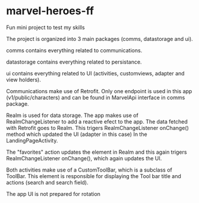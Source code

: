 # marvel-heroes-ff
Fun mini project to test my skills

The project is organized into 3 main packages (comms, datastorage and ui).

comms contains everything related to communications.

datastorage contains everything related to persistance.

ui contains everything related to UI (activities, customviews, adapter and view holders).


Communications make use of Retrofit. Only one endpoint is used in this app (v1/public/characters) and can be found in MarvelApi interface in comms package.

Realm is used for data storage. The app makes use of RealmChangeListener to add a reactive efect to the app. 
The data fetched with Retrofit goes to Realm. This trigers RealmChangeListener onChange() method which updated the UI (adapter in this case) In the LandingPageActivity.

The "favorites" action updates the element in Realm and this again trigers RealmChangeListener onChange(), which again updates the UI.

Both activities make use of a CustomToolBar, which is a subclass of ToolBar. This element is responsible for displaying the Tool bar title and actions (search and search field).

The app UI is not prepared for rotation


